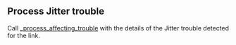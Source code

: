 ## Process Jitter trouble

Call [_process_affecting_trouble](_process_affecting_trouble.md) with the details of the Jitter trouble
detected for the link.